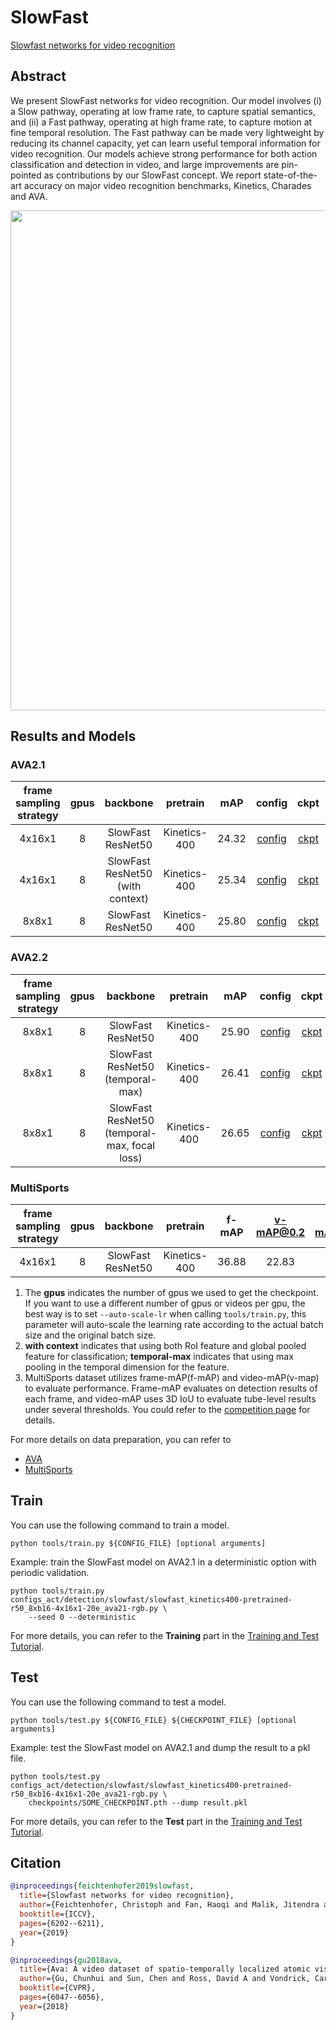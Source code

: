 # SlowFast

[Slowfast networks for video recognition](https://openaccess.thecvf.com/content_ICCV_2019/html/Feichtenhofer_SlowFast_Networks_for_Video_Recognition_ICCV_2019_paper.html)

<!-- [ALGORITHM] -->

## Abstract

<!-- [ABSTRACT] -->

We present SlowFast networks for video recognition. Our model involves (i) a Slow pathway, operating at low frame rate, to capture spatial semantics, and (ii) a Fast pathway, operating at high frame rate, to capture motion at fine temporal resolution. The Fast pathway can be made very lightweight by reducing its channel capacity, yet can learn useful temporal information for video recognition. Our models achieve strong performance for both action classification and detection in video, and large improvements are pin-pointed as contributions by our SlowFast concept. We report state-of-the-art accuracy on major video recognition benchmarks, Kinetics, Charades and AVA.

<!-- [IMAGE] -->

<div align=center>
<img src="https://user-images.githubusercontent.com/34324155/143044111-94676f64-7ba8-4081-9011-f8054bed7030.png" width="800"/>
</div>

## Results and Models

### AVA2.1

| frame sampling strategy | gpus |             backbone             |   pretrain   |  mAP  |                   config                    |                   ckpt                    |                   log                    |
| :---------------------: | :--: | :------------------------------: | :----------: | :---: | :-----------------------------------------: | :---------------------------------------: | :--------------------------------------: |
|         4x16x1          |  8   |        SlowFast ResNet50         | Kinetics-400 | 24.32 | [config](/configs_act/detection/slowfast/slowfast_kinetics400-pretrained-r50_8xb16-4x16x1-20e_ava21-rgb.py) | [ckpt](https://download.openmmlab.com/mmaction/v1.0/detection/slowfast/slowfast_kinetics400-pretrained-r50_8xb16-4x16x1-20e_ava21-rgb/slowfast_kinetics400-pretrained-r50_8xb16-4x16x1-20e_ava21-rgb_20220906-5180ea3c.pth) | [log](https://download.openmmlab.com/mmaction/v1.0/detection/slowfast/slowfast_kinetics400-pretrained-r50_8xb16-4x16x1-20e_ava21-rgb/slowfast_kinetics400-pretrained-r50_8xb16-4x16x1-20e_ava21-rgb.log) |
|         4x16x1          |  8   | SlowFast ResNet50 (with context) | Kinetics-400 | 25.34 | [config](/configs_act/detection/slowfast/slowfast_kinetics400-pretrained-r50-context_8xb16-4x16x1-20e_ava21-rgb.py) | [ckpt](https://download.openmmlab.com/mmaction/v1.0/detection/slowfast/slowfast_kinetics400-pretrained-r50-context_8xb16-4x16x1-20e_ava21-rgb/slowfast_kinetics400-pretrained-r50-context_8xb16-4x16x1-20e_ava21-rgb_20220906-5bb4f6f2.pth) | [log](https://download.openmmlab.com/mmaction/v1.0/detection/slowfast/slowfast_kinetics400-pretrained-r50-context_8xb16-4x16x1-20e_ava21-rgb/slowfast_kinetics400-pretrained-r50-context_8xb16-4x16x1-20e_ava21-rgb.log) |
|          8x8x1          |  8   |        SlowFast ResNet50         | Kinetics-400 | 25.80 | [config](/configs_act/detection/slowfast/slowfast_kinetics400-pretrained-r50_8xb8-8x8x1-20e_ava21-rgb.py) | [ckpt](https://download.openmmlab.com/mmaction/v1.0/detection/slowfast/slowfast_kinetics400-pretrained-r50_8xb8-8x8x1-20e_ava21-rgb/slowfast_kinetics400-pretrained-r50_8xb8-8x8x1-20e_ava21-rgb_20220906-39133ec7.pth) | [log](https://download.openmmlab.com/mmaction/v1.0/detection/slowfast/slowfast_kinetics400-pretrained-r50_8xb8-8x8x1-20e_ava21-rgb/slowfast_kinetics400-pretrained-r50_8xb8-8x8x1-20e_ava21-rgb.log) |

### AVA2.2

| frame sampling strategy | gpus |                 backbone                  |   pretrain   |  mAP  |                  config                  |                  ckpt                  |                  log                  |
| :---------------------: | :--: | :---------------------------------------: | :----------: | :---: | :--------------------------------------: | :------------------------------------: | :-----------------------------------: |
|          8x8x1          |  8   |             SlowFast ResNet50             | Kinetics-400 | 25.90 | [config](/configs_act/detection/slowfast/slowfast_kinetics400-pretrained-r50_8xb6-8x8x1-cosine-10e_ava22-rgb.py) | [ckpt](https://download.openmmlab.com/mmaction/v1.0/detection/slowfast/slowfast_kinetics400-pretrained-r50_8xb6-8x8x1-cosine-10e_ava22-rgb/slowfast_kinetics400-pretrained-r50_8xb6-8x8x1-cosine-10e_ava22-rgb_20220906-d934a48f.pth) | [log](https://download.openmmlab.com/mmaction/v1.0/detection/slowfast/slowfast_kinetics400-pretrained-r50_8xb6-8x8x1-cosine-10e_ava22-rgb/slowfast_kinetics400-pretrained-r50_8xb6-8x8x1-cosine-10e_ava22-rgb.log) |
|          8x8x1          |  8   |     SlowFast ResNet50 (temporal-max)      | Kinetics-400 | 26.41 | [config](/configs_act/detection/slowfast/slowfast_kinetics400-pretrained-r50-temporal-max_8xb6-8x8x1-cosine-10e_ava22-rgb.py) | [ckpt](https://download.openmmlab.com/mmaction/v1.0/detection/slowfast/slowfast_kinetics400-pretrained-r50-temporal-max_8xb6-8x8x1-cosine-10e_ava22-rgb/slowfast_kinetics400-pretrained-r50-temporal-max_8xb6-8x8x1-cosine-10e_ava22-rgb_20220906-13a9078e.pth) | [log](https://download.openmmlab.com/mmaction/v1.0/detection/slowfast/slowfast_kinetics400-pretrained-r50-temporal-max_8xb6-8x8x1-cosine-10e_ava22-rgb/slowfast_kinetics400-pretrained-r50-temporal-max_8xb6-8x8x1-cosine-10e_ava22-rgb.log) |
|          8x8x1          |  8   | SlowFast ResNet50 (temporal-max, focal loss) | Kinetics-400 | 26.65 | [config](/configs_act/detection/slowfast/slowfast_r50-k400-pre-temporal-max-focal-alpha3-gamma1_8xb6-8x8x1-cosine-10e_ava22-rgb.py) | [ckpt](https://download.openmmlab.com/mmaction/v1.0/detection/slowfast/slowfast_r50-k400-pre-temporal-max-focal-alpha3-gamma1_8xb6-8x8x1-cosine-10e_ava22-rgb/slowfast_r50-k400-pre-temporal-max-focal-alpha3-gamma1_8xb6-8x8x1-cosine-10e_ava22-rgb_20220906-dd59e26f.pth) | [log](https://download.openmmlab.com/mmaction/v1.0/detection/slowfast/slowfast_r50-k400-pre-temporal-max-focal-alpha3-gamma1_8xb6-8x8x1-cosine-10e_ava22-rgb/slowfast_r50-k400-pre-temporal-max-focal-alpha3-gamma1_8xb6-8x8x1-cosine-10e_ava22-rgb.log) |

### MultiSports

| frame sampling strategy | gpus |     backbone      |   pretrain   | f-mAP | v-mAP@0.2 | v-mAP@0.5 | v-mAP@0.1:0.9 | gpu_mem(M) |               config               |               ckpt               |               log                |
| :---------------------: | :--: | :---------------: | :----------: | :---: | :-------: | :-------: | :-----------: | :--------: | :--------------------------------: | :------------------------------: | :------------------------------: |
|         4x16x1          |  8   | SlowFast ResNet50 | Kinetics-400 | 36.88 |   22.83   |   16.9    |     14.74     |   18618    | [config](/configs_act/detection/slowfast/slowfast_kinetics400-pretrained-r50_8xb16-4x16x1-8e_multisports-rgb.py) | [ckpt](https://download.openmmlab.com/mmaction/v1.0/detection/slowfast/slowfast_kinetics400-pretrained-r50_8xb16-4x16x1-8e_multisports-rgb/slowfast_kinetics400-pretrained-r50_8xb16-4x16x1-8e_multisports-rgb_20230320-af666368.pth) | [log](https://download.openmmlab.com/mmaction/v1.0/detection/slowfast/slowfast_kinetics400-pretrained-r50_8xb16-4x16x1-8e_multisports-rgb/slowfast_kinetics400-pretrained-r50_8xb16-4x16x1-8e_multisports-rgb.log) |

1. The **gpus** indicates the number of gpus we used to get the checkpoint. If you want to use a different number of gpus or videos per gpu, the best way is to set `--auto-scale-lr` when calling `tools/train.py`, this parameter will auto-scale the learning rate according to the actual batch size and the original batch size.
2. **with context** indicates that using both RoI feature and global pooled feature for classification; **temporal-max** indicates that using max pooling in the temporal dimension for the feature.
3. MultiSports dataset utilizes frame-mAP(f-mAP) and video-mAP(v-map) to evaluate performance. Frame-mAP evaluates on detection results of each frame, and video-mAP uses 3D IoU to evaluate tube-level results under several thresholds. You could refer to the [competition page](https://codalab.lisn.upsaclay.fr/competitions/3736#learn_the_details-evaluation) for details.

For more details on data preparation, you can refer to

- [AVA](/tools/data/ava/README.md)
- [MultiSports](/tools/data/multisports/README.md)

## Train

You can use the following command to train a model.

```shell
python tools/train.py ${CONFIG_FILE} [optional arguments]
```

Example: train the SlowFast model on AVA2.1 in a deterministic option with periodic validation.

```shell
python tools/train.py configs_act/detection/slowfast/slowfast_kinetics400-pretrained-r50_8xb16-4x16x1-20e_ava21-rgb.py \
    --seed 0 --deterministic
```

For more details, you can refer to the **Training** part in the [Training and Test Tutorial](/docs/en/user_guides/train_test.md).

## Test

You can use the following command to test a model.

```shell
python tools/test.py ${CONFIG_FILE} ${CHECKPOINT_FILE} [optional arguments]
```

Example: test the SlowFast model on AVA2.1 and dump the result to a pkl file.

```shell
python tools/test.py configs_act/detection/slowfast/slowfast_kinetics400-pretrained-r50_8xb16-4x16x1-20e_ava21-rgb.py \
    checkpoints/SOME_CHECKPOINT.pth --dump result.pkl
```

For more details, you can refer to the **Test** part in the [Training and Test Tutorial](/docs/en/user_guides/train_test.md).

## Citation

```BibTeX
@inproceedings{feichtenhofer2019slowfast,
  title={Slowfast networks for video recognition},
  author={Feichtenhofer, Christoph and Fan, Haoqi and Malik, Jitendra and He, Kaiming},
  booktitle={ICCV},
  pages={6202--6211},
  year={2019}
}
```

```BibTeX
@inproceedings{gu2018ava,
  title={Ava: A video dataset of spatio-temporally localized atomic visual actions},
  author={Gu, Chunhui and Sun, Chen and Ross, David A and Vondrick, Carl and Pantofaru, Caroline and Li, Yeqing and Vijayanarasimhan, Sudheendra and Toderici, George and Ricco, Susanna and Sukthankar, Rahul and others},
  booktitle={CVPR},
  pages={6047--6056},
  year={2018}
}
```
